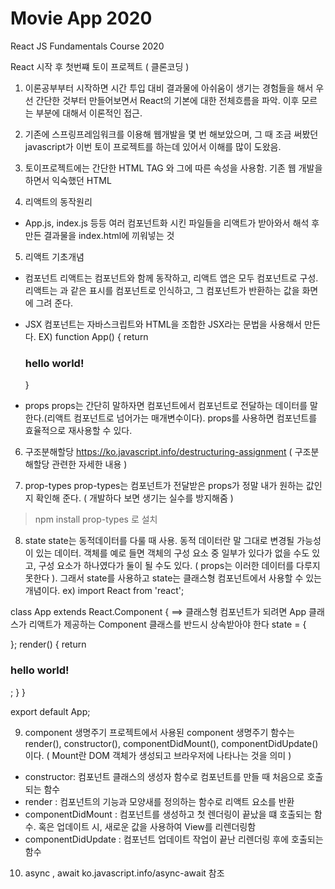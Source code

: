 # Movie App 2020

React JS Fundamentals Course 2020

React 시작 후 첫번쨰 토이 프로젝트 ( 클론코딩 )

1. 이론공부부터 시작하면 시간 투입 대비 결과물에 아쉬움이 생기는 경험들을 해서 
  우선 간단한 것부터 만들어보면서 React의 기본에 대한 전체흐름을 파악. 이후 모르는 부분에 대해서 이론적인 접근.
  
2. 기존에 스프링프레임워크를 이용해 웹개발을 몇 번 해보았으며, 그 때 조금 써봤던 javascript가 이번 토이 프로젝트를 하는데 있어서 이해를 많이 도왔음. 

3. 토이프로젝트에는 간단한 HTML TAG 와 그에 따른 속성을 사용함. 기존 웹 개발을 하면서 익숙했던 HTML

4. 리액트의 동작원리
- App.js, index.js 등등 여러 컴포넌트화 시킨 파일들을 리액트가 받아와서 해석 후 만든 결과물을 index.html에 끼워넣는 것

5. 리액트 기초개념

- 컴포넌트
리액트는 컴포넌트와 함께 동작하고, 리액트 앱은 모두 컴포넌트로 구성. 리액트는 <App />과 같은 표시를 컴포넌트로 인식하고, 그 컴포넌트가 반환하는 값을 화면에 그려 준다.

- JSX
컴포넌트는 자바스크립트와 HTML을 조합한 JSX라는 문법을 사용해서 만든다.
EX) function App() {
  return <h3> hello world!</h3>
}

- props
props는 간단히 말하자면 컴포넌트에서 컴포넌트로 전달하는 데이터를 말한다.(리액트 컴포넌트로 넘어가는 매개변수이다).
props를 사용하면 컴포넌트를 효율적으로 재사용할 수 있다.


6. 구조분해할당
https://ko.javascript.info/destructuring-assignment  ( 구조분해할당 관련한 자세한 내용 )

7. prop-types
prop-types는 컴포넌트가 전달받은 props가 정말 내가 원하는 값인지 확인해 준다. ( 개발하다 보면 생기는 실수를 방지해줌 )
> npm install prop-types 로 설치

8. state
state는 동적데이터를 다룰 때 사용. 동적 데이터란 말 그대로 변경될 가능성이 있는 데이터. 객체를 예로 들면 객체의 구성 요소 중 일부가 있다가 없을 수도 있고,
구성 요소가 하나였다가 둘이 될 수도 있다. ( props는 이러한 데이터를 다루지 못한다 ).
그래서 state를 사용하고 state는 클래스형 컴포넌트에서 사용할 수 있는 개념이다.
ex) import React from 'react';

class App extends React.Component {   ==> 클래스형 컴포넌트가 되려면 App 클래스가 리액트가 제공하는 Component 클래스를 반드시 상속받아야 한다
  state = {
  
  };
  render() {
    return <h3> hello world!</h3>;
  }
}

export default App;

9. component 생명주기
프로젝트에서 사용된 component 생명주기 함수는 render(), constructor(), componentDidMount(), componentDidUpdate() 이다.
( Mount란 DOM 객체가 생성되고 브라우저에 나타나는 것을 의미 )

 - constructor: 컴포넌트 클래스의 생성자 함수로 컴포넌트를 만들 때 처음으로 호출되는 함수
 - render : 컴포넌트의 기능과 모양새를 정의하는 함수로 리액트 요소를 반환
 - componentDidMount : 컴포넌트를 생성하고 첫 렌더링이 끝났을 떄 호출되는 함수. 혹은 업데이트 시, 새로운 값을 사용하여 View를 리렌더링함
 - componentDidUpdate : 컴포넌트 업데이트 작업이 끝난 리렌더링 후에 호출되는 함수
 
 10. async , await
 ko.javascript.info/async-await 참조

